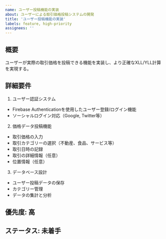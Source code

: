 ```yaml
---
name: ユーザー投稿機能の実装
about: ユーザーによる取引価格投稿システムの開発
title: 'ユーザー投稿機能の実装'
labels: feature, high-priority
assignees: ''
---
```


## 概要
ユーザーが実際の取引価格を投稿できる機能を実装し、より正確なXLL/YLL計算を実現する。

## 詳細要件
1. ユーザー認証システム
- Firebase Authenticationを使用したユーザー登録/ログイン機能
- ソーシャルログイン対応（Google, Twitter等）

2. 価格データ投稿機能
- 取引価格の入力
- 取引カテゴリーの選択（不動産、食品、サービス等）
- 取引日時の記録
- 取引の詳細情報（任意）
- 位置情報（任意）

3. データベース設計
- ユーザー投稿データの保存
- カテゴリー管理
- データの集計と分析

## 優先度: 高
## ステータス: 未着手